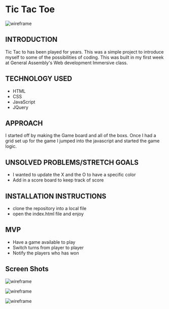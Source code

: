# Tic Tac Toe

![wireframe](https://encrypted-tbn0.gstatic.com/images?q=tbn:ANd9GcQyba3bazf8n7u4lMXvp50YxDdKGkrxucbWyD4jLX4MJeR_a-k2wg)


## INTRODUCTION

Tic Tac to has been played for years. This was a simple project to introduce myself to some of the possibilities of coding. This was built in my first week at General Assembly's Web development Immersive class.



## TECHNOLOGY USED

* HTML
* CSS
* JavaScript
* JQuery



## APPROACH

I started off by making the Game board and all of the boxs. Once I had a grid set up for the game I jumped into the javascript and started the game logic.


## UNSOLVED PROBLEMS/STRETCH GOALS

* I wanted to update the X and the O to have a specific color
* Add in a score board to keep track of score

## INSTALLATION INSTRUCTIONS

* clone the repository into a local file
* open the index.html file and enjoy

## MVP

* Have a game available to play
* Switch turns from player to player
* Notify the players who has won

## Screen Shots

![wireframe](https://github.com/theamazingmrb/tictactoe/blob/master/screenShots/Screen%20Shot%202017-08-20%20at%202.57.57%20PM.png?raw=true)

![wireframe](https://github.com/theamazingmrb/tictactoe/blob/master/screenShots/Screen%20Shot%202017-08-20%20at%202.56.37%20PM.png?raw=true)

![wireframe](https://github.com/theamazingmrb/tictactoe/blob/master/screenShots/Screen%20Shot%202017-08-20%20at%202.57.57%20PM.png?raw=true)
